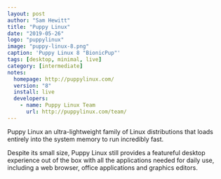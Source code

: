 ```yaml
---
layout: post
author: "Sam Hewitt"
title: "Puppy Linux"
date: "2019-05-26"
logo: "puppylinux"
image: "puppy-linux-8.png"
caption: 'Puppy Linux 8 "BionicPup"'
tags: [desktop, minimal, live]
category: [intermediate]
notes:
  homepage: http://puppylinux.com/
  version: "8"
  install: live
  developers:
    - name: Puppy Linux Team
      url: http://puppylinux.com/team/
---
```


Puppy Linux an ultra-lightweight family of Linux distributions that loads entirely into the system memory to run incredibly fast.

Despite its small size, Puppy Linux still provides a featureful desktop experience out of the box with all the applications needed for daily use, including a web browser, office applications and graphics editors.